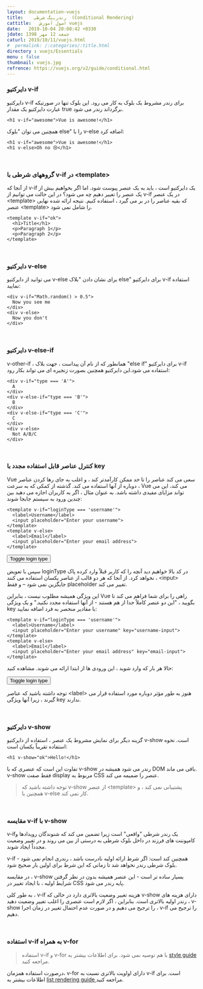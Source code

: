 ```yaml
---
layout: documentation-vuejs
title:    رندرینگ شرطی  (Conditional Rendering)
cattitle:   اصول آموزش vuejs
date:   2019-10-04 20:08:42 +0330
jdate: جمعه 12 مهر 1398
caturl: 2019/10/11/vuejs.html
#  permalink: /:categories/:title.html
directory : vuejs/Essentials
menu : false
thumbnail: vuejs.jpg
refrence: https://vuejs.org/v2/guide/conditional.html
---
```

<h3>دایرکتیو v-if </h3>
<p>
دایرکتیو v-if برای رندر مشروط یک بلوک به کار می رود. این بلوک تنها در صورتیکه عبارت دایرکتیو یک مقدار true  برگرداند رندر می شود.
</p>

<pre><code class="language-html  line-numbers">&#x3C;h1 v-if=&#x22;awesome&#x22;&#x3E;Vue is awesome!&#x3C;/h1&#x3E;
</code></pre>

<p>
همچنین می توان "بلوک  else" را با v-else اضافه کرد:
</p>

<pre><code class="language-html  line-numbers">&#x3C;h1 v-if=&#x22;awesome&#x22;&#x3E;Vue is awesome!&#x3C;/h1&#x3E;
&#x3C;h1 v-else&#x3E;Oh no &#x1F622;&#x3C;/h1&#x3E;
</code></pre>
<br>

<h3>گروههای شرطی با v-if در &#x3C;template&#x3E;</h3>

<p>
از آنجا که v-if یک دایرکتیو است ، باید به یک عنصر پیوست شود. اما اگر بخواهیم بیش از یک عنصر را تغییر دهیم چه می شود؟ در این حالت می توانیم از v-if در یک عنصر &#x3C;template&#x3E; که بقیه عناصر را در بر می گیرد ، استفاده کنیم. نتیجه ارائه شده نهایی عنصر &#x3C;template&#x3E; را شامل نمی شود.
</p>

<pre><code class="language-html  line-numbers">&#x3C;template v-if=&#x22;ok&#x22;&#x3E;
  &#x3C;h1&#x3E;Title&#x3C;/h1&#x3E;
  &#x3C;p&#x3E;Paragraph 1&#x3C;/p&#x3E;
  &#x3C;p&#x3E;Paragraph 2&#x3C;/p&#x3E;
&#x3C;/template&#x3E;
</code></pre>
<br>
<h3>دایرکتیو v-else </h3>
<p>
می توانید از دایرکتیو v-else  برای نشان دادن "بلاک else" برای دایرکتیو v-if استفاده نمایید:
</p>

<pre><code class="language-html  line-numbers">&#x3C;div v-if=&#x22;Math.random() &#x3E; 0.5&#x22;&#x3E;
  Now you see me
&#x3C;/div&#x3E;
&#x3C;div v-else&#x3E;
  Now you don&#x27;t
&#x3C;/div&#x3E;
</code></pre>


<br>
<h3>دایرکتیو v-else-if </h3>
<p>
v-other-if ، همانطور که از نام آن پیداست ، جهت بلاک "else if" برای دایرکتیو v-if استفاده می شود.این دایرکتیو همچنین بصورت زنجیره ای می تواند بکار رود:
</p>

<pre><code class="language-html  line-numbers">&#x3C;div v-if=&#x22;type === &#x27;A&#x27;&#x22;&#x3E;
  A
&#x3C;/div&#x3E;
&#x3C;div v-else-if=&#x22;type === &#x27;B&#x27;&#x22;&#x3E;
  B
&#x3C;/div&#x3E;
&#x3C;div v-else-if=&#x22;type === &#x27;C&#x27;&#x22;&#x3E;
  C
&#x3C;/div&#x3E;
&#x3C;div v-else&#x3E;
  Not A/B/C
&#x3C;/div&#x3E;
</code></pre>

<br>


<h3>کنترل عناصر قابل استفاده مجدد با key</h3>

<p>
Vue سعی می کند عناصر را تا حد ممکن کارآمدتر کند ، و اغلب به جای رها کردن عناصر ، دوباره از آنها استفاده می کند. گذشته از کمکی که به سرعت Vue می کند، این می تواند مزایای مفیدی داشته باشد. به عنوان مثال ، اگر به کاربران اجازه می دهید بین چندین ورود به سیستم جابجا شوند:
</p>

<pre><code class="language-html  line-numbers">&#x3C;template v-if=&#x22;loginType === &#x27;username&#x27;&#x22;&#x3E;
  &#x3C;label&#x3E;Username&#x3C;/label&#x3E;
  &#x3C;input placeholder=&#x22;Enter your username&#x22;&#x3E;
&#x3C;/template&#x3E;
&#x3C;template v-else&#x3E;
  &#x3C;label&#x3E;Email&#x3C;/label&#x3E;
  &#x3C;input placeholder=&#x22;Enter your email address&#x22;&#x3E;
&#x3C;/template&#x3E;
</code></pre>

<div id="app1" class="result-example">
    <template v-if="loginType === 'username'">
        <label>Username</label>
        <input placeholder="Enter your username">
    </template>
    <template v-else>
        <label>Email</label>
        <input placeholder="Enter your email address">
    </template>
    <div>
        <button v-on:click="click">Toggle login type</button>
    </div>
</div>

<p>
سپس با تعویض loginType در کد بالا خواهیم دید آنچه را که کاربر قبلاً وارد کرده پاک نخواهد کرد. از آنجا که هر دو قالب از عناصر یکسان استفاده می کنند ، &#x3C;input&#x3E; جایگزین نمی شود – و فقط placeholder  تغییر می کند.
</p>

<p>
این ویژگی همیشه مطلوب نیست ، بنابراین Vue راهی را برای شما فراهم می کند تا بگویید ، "این دو عنصر کاملاً جدا از هم هستند - از آنها استفاده مجدد نکنید." و یک ویژگی key با مقادیر منحصر به فرد اضافه نمایید:
</p>

<pre><code class="language-html  line-numbers">&#x3C;template v-if=&#x22;loginType === &#x27;username&#x27;&#x22;&#x3E;
  &#x3C;label&#x3E;Username&#x3C;/label&#x3E;
  &#x3C;input placeholder=&#x22;Enter your username&#x22; key=&#x22;username-input&#x22;&#x3E;
&#x3C;/template&#x3E;
&#x3C;template v-else&#x3E;
  &#x3C;label&#x3E;Email&#x3C;/label&#x3E;
  &#x3C;input placeholder=&#x22;Enter your email address&#x22; key=&#x22;email-input&#x22;&#x3E;
&#x3C;/template&#x3E;
</code></pre>

<p>
حالا هر بار که وارد شوید ، این ورودی ها از ابتدا ارائه می شوند. مشاهده کنید:
</p>

<div id="app2" class="result-example">
    <template v-if="loginType === 'username'">
        <label>Username</label>
        <input placeholder="Enter your username" key="username-input">
    </template>
    <template v-else>
        <label>Email</label>
        <input placeholder="Enter your email address" key="email-input">
    </template>
    <div>
        <button v-on:click="click">Toggle login type</button>
    </div>
</div>

<p>
توجه داشته باشید که عناصر &#x3C;label&#x3E; هنوز به طور مؤثر دوباره مورد استفاده قرار می گیرند ، زیرا آنها ویژگی  key ندارند.
</p>

<br>
<h3>دایرکتیو v-show </h3>
<p>
گزینه دیگر برای نمایش مشروط یک عنصر ، استفاده از دایرکتیو v-show است. نحوه استفاده تقریباً یکسان است:
</p>

<pre><code class="language-html  line-numbers">&#x3C;h1 v-show=&#x22;ok&#x22;&#x3E;Hello!&#x3C;/h1&#x3E;
</code></pre>

<p>
تفاوت این است که عنصری که با v-show رندر می شود همیشه در DOM باقی می ماند. v-show فقط صفت display   مربوط به  CSS عنصر را ضمیمه می کند.
</p>

<blockquote class="has-icon tip">
توجه داشته باشید که v-show از عنصر &#x3C;template&#x3E; پشتیبانی نمی کند ، و همچنین با v-else کار نمی کند.
</blockquote>

<br>
<h3>مقایسه v-if با  v-show</h3>
<p>
 v-ifیک رندر شرطی "واقعی" است زیرا تضمین می کند که شنوندگان رویدادها و کامپوننت های فرزند در داخل بلوک شرطی به درستی از بین می روند و در تغییر وضعیت مجدداً ایجاد شوند.
</p>

<p>
v-if همچنین کند است: اگر شرط ارائه اولیه نادرست باشد ، رندری انجام نمی شود - بلوک شرطی رندر نخواهد شد تا زمانی که این شرط برای اولین بار صحیح شود.
</p>

<p>
در مقایسه ، v-show بسیار ساده تر است - این عنصر همیشه بدون در نظر گرفتن شرایط اولیه ، با ایجاد تغییر در CSS پایه رندر می شود.
</p>

<p>
به طور کلی ، v-if هزینه تغییر وضعیت بالاتری دارد در حالی که v-show دارای هزینه های رندر اولیه بالاتری است. بنابراین ، اگر لازم است عنصری را  اغلب تغییر وضعیت دهید ، v-show را ترجیح می دهیم و در صورت عدم احتمال تغییر در زمان اجرا ، v-if را ترجیح می دهیم.
</p>
<br>


<h3>استفاده v-if به همراه  v-for</h3>
<blockquote class="has-icon tip">
استفاده v-if و v-for با هم توصیه نمی شود. برای اطلاعات بیشتر به <a href="https://vuejs.org/v2/style-guide/#Avoid-v-if-with-v-for-essential" target="_blank" >  style guide </a>مراجعه کنید.
</blockquote>

<p>
درصورت استفاده همزمان، v-for دارای اواویت بالاتری نسبت به v-if است. برای اطلاعات بیشتر به <a href="https://vuejs.org/v2/guide/list.html#v-for-with-v-if" target="_blank" >  list rendering guide </a>مراجعه کنید.
</p>

<script src="https://cdn.jsdelivr.net/npm/vue"></script>
<script>

 var app1 = new Vue({
     el: '#app1',
     data: {
         loginType : 'username'
     },
     methods:{
         click: function(){
             if(this.loginType == 'username'){
                 this.loginType = 'email';
             }else{
                 this.loginType = 'username';
             }
         }
     }
 })


 var app2 = new Vue({
     el: '#app2',
     data: {
         loginType : 'username'
     },
     methods:{
         click: function(){
             if(this.loginType == 'username'){
                 this.loginType = 'email';
             }else{
                 this.loginType = 'username';
             }
         }
     }
 })

</script>